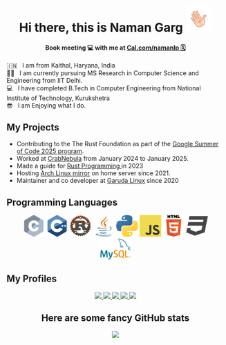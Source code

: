 <h1 align="center"> Hi there, this is Naman Garg  <img src="images/wave.gif"  alt="Waving Hand" width="60px" /></h1>

<h4 align="center"> Book meeting 💻 with me at <a href = "https://cal.com/namanlp"> Cal.com/namanlp 🗓️ </a> </h4>
🇮🇳 &nbsp; I am from Kaithal, Haryana, India <br />
🧑‍🎓 &nbsp; I am currently pursuing MS Research in Computer Science and Engineering from IIT Delhi. <br />
💻 &nbsp; I have completed B.Tech in Computer Engineering from National Institute of Technology, Kurukshetra <br />
😎 &nbsp; I am Enjoying what I do.

<h2> My Projects </h2>

* Contributing to the The Rust Foundation as part of the [Google Summer of Code 2025 program](https://summerofcode.withgoogle.com/programs/2025/projects/nUt4PdAA). 
* Worked at [CrabNebula](https://crabnebula.dev/) from January 2024 to January 2025.
* Made a guide for <a href="https://rustp.org/"> Rust Programming </a> in 2023
* Hosting [Arch Linux mirror](https://in-mirror.garudalinux.org/) on home server since 2021.
* Maintainer and co developer at [Garuda Linux](https://garudalinux.org/) since 2020

<h2> Programming Languages </h2>

<div align="center">
<img src="./images/ProgrammingLanguageLogo/c.png" height="50px">
<img src="./images/ProgrammingLanguageLogo/cpp.png" height="50px">
<img src="./images/ProgrammingLanguageLogo/rust.png" height="50px">
<img src="./images/ProgrammingLanguageLogo/java.png" height="50px">
<img src="./images/ProgrammingLanguageLogo/python.png" height="50px">
<img src="./images/ProgrammingLanguageLogo/javascript.png" height="50px">
<img src="./images/ProgrammingLanguageLogo/html.png" height="50px">
<img src="./images/ProgrammingLanguageLogo/css.png" height="50px">
<img src="./images/ProgrammingLanguageLogo/sql.png" height="50px">
</div>

<h2> My Profiles </h2>

<div align="center"> 
<a href="https://www.linkedin.com/in/namanlp/"> <img src="https://img.shields.io/badge/LinkedIn-0077B5?style=for-the-badge&logo=linkedin&logoColor=white" /> </a>
<a href="https://gitlab.com/Namanlp/"> <img src="https://img.shields.io/badge/GitLab-FC6D26.svg?style=for-the-badge&logo=GitLab&logoColor=white" /> </a>
<a href="https://github.com/namanlp/"> <img src="https://img.shields.io/badge/GitHub-100000?style=for-the-badge&logo=github&logoColor=white" /> </a>
<a href="https://www.codechef.com/users/namanlp/"> <img src="https://img.shields.io/badge/CodeChef-%23964B00.svg?style=for-the-badge&logo=CodeChef&logoColor=white" /> </a>
<a href="https://twitter.com/Namanlp"> <img src="https://img.shields.io/badge/Twitter-1DA1F2?style=for-the-badge&logo=twitter&logoColor=white" /> </a>
</div>

<h2 align="center"> Here are some fancy GitHub stats</h2>

<p align="center"> <img src=https://github-profile-trophy.vercel.app/?username=namanlp&theme=dracula&row=1> </p>
